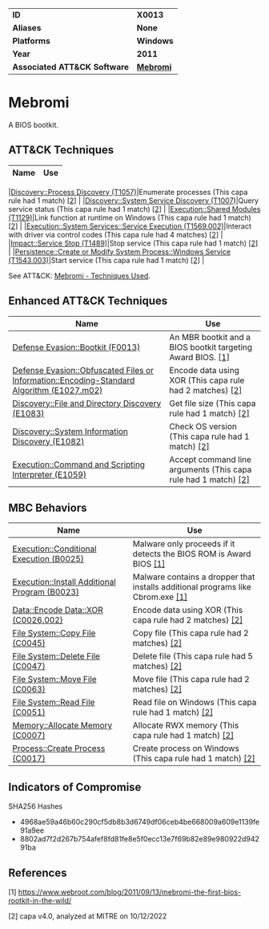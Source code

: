 <table>
<tr>
<td><b>ID</b></td>
<td><b>X0013</b></td>
</tr>
<tr>
<td><b>Aliases</b></td>
<td><b>None</b></td>
</tr>
<tr>
<td><b>Platforms</b></td>
<td><b>Windows</b></td>
</tr>
<tr>
<td><b>Year</b></td>
<td><b>2011</b></td>
</tr>
<tr>
<td><b>Associated ATT&CK Software</b></td>
<td><b><a href="https://attack.mitre.org/software/S0001/">Mebromi</a></b></td>
</tr>
</table>


# Mebromi

A BIOS bootkit.


## ATT&CK Techniques

|Name|Use|
|---|---|

|[Discovery::Process Discovery (T1057)](https://attack.mitre.org/techniques/T1057)|Enumerate processes (This capa rule had 1 match) [[2]](#2) |
|[Discovery::System Service Discovery (T1007)](https://attack.mitre.org/techniques/T1007)|Query service status (This capa rule had 1 match) [[2]](#2) |
|[Execution::Shared Modules (T1129)](https://attack.mitre.org/techniques/T1129)|Link function at runtime on Windows (This capa rule had 1 match) [[2]](#2) |
|[Execution::System Services::Service Execution (T1569.002)](https://attack.mitre.org/techniques/T1569/002)|Interact with driver via control codes (This capa rule had 4 matches) [[2]](#2) |
|[Impact::Service Stop (T1489)](https://attack.mitre.org/techniques/T1489)|Stop service (This capa rule had 1 match) [[2]](#2) |
|[Persistence::Create or Modify System Process::Windows Service (T1543.003)](https://attack.mitre.org/techniques/T1543/003)|Start service (This capa rule had 1 match) [[2]](#2) |

See ATT&CK: [Mebromi - Techniques Used](https://attack.mitre.org/software/S0001/).

## Enhanced ATT&CK Techniques

|Name|Use|
|---|---|
|[Defense Evasion::Bootkit (F0013)](../defense-evasion/bootkit.md)|An MBR bootkit and a BIOS bootkit targeting Award BIOS. [[1]](#1) |
|[Defense Evasion::Obfuscated Files or Information::Encoding-Standard Algorithm (E1027.m02)](../defense-evasion/obfuscated-files-or-information.md)|Encode data using XOR (This capa rule had 2 matches) [[2]](#2) |
|[Discovery::File and Directory Discovery (E1083)](../discovery/file-and-directory-discovery.md)|Get file size (This capa rule had 1 match) [[2]](#2) |
|[Discovery::System Information Discovery (E1082)](../discovery/system-information-discovery.md)|Check OS version (This capa rule had 1 match) [[2]](#2) |
|[Execution::Command and Scripting Interpreter (E1059)](../execution/command-and-scripting-interpreter.md)|Accept command line arguments (This capa rule had 1 match) [[2]](#2) |

## MBC Behaviors

|Name|Use|
|---|---|
|[Execution::Conditional Execution (B0025)](../execution/conditional-execution.md)|Malware only proceeds if it detects the BIOS ROM is Award BIOS [[1]](#1) |
|[Execution::Install Additional Program (B0023)](../execution/install-additional-program.md)|Malware contains a dropper that installs additional programs like Cbrom.exe [[1]](#1) |
|[Data::Encode Data::XOR (C0026.002)](../micro-behaviors/data/encode-data.md)|Encode data using XOR (This capa rule had 2 matches) [[2]](#2) |
|[File System::Copy File (C0045)](../micro-behaviors/file-system/copy-file.md)|Copy file (This capa rule had 2 matches) [[2]](#2) |
|[File System::Delete File (C0047)](../micro-behaviors/file-system/delete-file.md)|Delete file (This capa rule had 5 matches) [[2]](#2) |
|[File System::Move File (C0063)](../micro-behaviors/file-system/move-file.md)|Move file (This capa rule had 2 matches) [[2]](#2) |
|[File System::Read File (C0051)](../micro-behaviors/file-system/read-file.md)|Read file on Windows (This capa rule had 1 match) [[2]](#2) |
|[Memory::Allocate Memory (C0007)](../micro-behaviors/memory/allocate-memory.md)|Allocate RWX memory (This capa rule had 1 match) [[2]](#2) |
|[Process::Create Process (C0017)](../micro-behaviors/process/create-process.md)|Create process on Windows (This capa rule had 1 match) [[2]](#2) |

## Indicators of Compromise

SHA256 Hashes
- 4968ae59a46b60c290cf5db8b3d6749df06ceb4be668009a609e1139fe91a9ee
- 8802ad7f2d267b754afef8fd81fe8e5f0ecc13e7f69b82e89e980922d94291ba

## References

<a name="1">[1]</a> https://www.webroot.com/blog/2011/09/13/mebromi-the-first-bios-rootkit-in-the-wild/

<a name="2">[2]</a> capa v4.0, analyzed at MITRE on 10/12/2022

